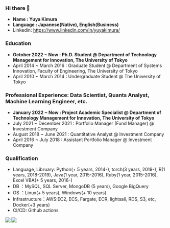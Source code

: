 ### Hi there 👋
- **Name : Yuya Kimura**
- **Language : Japanese(Native), English(Business)**
- Linkedin: https://www.linkedin.com/in/yuyakimura/

### Education
- **October 2022 ~ Now : Ph.D. Student @ Department of Technology Management for Innovation, The University of Tokyo**
- April 2014 ~ March 2016 : Graduate Student @ Department of Systems Innovation, Faculty of Engineering, The University of Tokyo
- April 2010 ~ March 2014 : Undergraduate Student @ The University of Tokyo

### Professional Experience: Data Scientist, Quants Analyst, Machine Learning Engineer, etc.
- **January 2022 ~ Now : Project Academic Specialist @ Department of Technology Management for Innovation, The University of Tokyo**
- July 2021 ~ December 2021   : Portfolio Manager (Fund Manager) @ Investment Company
- August 2018 ~ June 2021   : Quantitative Analyst @ Investment Company
- April 2016 ~ July 2018    : Assistant Portfolio Manager @ Investment Company

### Qualification
- Language, Libruary: Python(+ 5 years, 2014-), torch(3 years, 2019-), R(1 years, 2018-2019), Java(1 year, 2015-2016), Ruby(1 year, 2015-2016), Excel VBA(+ 5 years, 2016-)
- DB ：MySQL, SQL Server, MongoDB (5 years), Google BigQuery
- OS ：Linux(+ 5 years), Windows(+ 10 years)
- Infrastructure：AWS:EC2, ECS, Fargate, ECR, lightsail, RDS, S3, etc, Docker(+3 years)
- CI/CD: Github actions

<a href="https://github.com/kimuniiiiiiii/github-readme-stats">
  <img align="left" src="https://github-readme-stats.vercel.app/api?username=kimuniiiiiiii&count_private=true&show_icons=true" />
</a>
<a href="https://github.com/kimuniiiiiiii/github-readme-stats">
  <img align="left" src="https://github-readme-stats.vercel.app/api/top-langs/?username=kimuniiiiiiii" />
</a>
<!--
**kimuniiiiiiii/kimuniiiiiiii** is a ✨ _special_ ✨ repository because its `README.md` (this file) appears on your GitHub profile.

Here are some ideas to get you started:

- 🔭 I’m currently working on ...
- 🌱 I’m currently learning ...
- 👯 I’m looking to collaborate on ...
- 🤔 I’m looking for help with ...
- 💬 Ask me about ...
- 📫 How to reach me: ...
- 😄 Pronouns: ...
- ⚡ Fun fact: ...
-->
